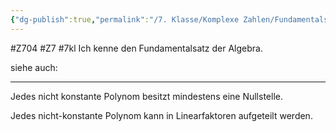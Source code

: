 ```yaml
---
{"dg-publish":true,"permalink":"/7. Klasse/Komplexe Zahlen/Fundamentalsatz der Algebra/"}
---
```


#Z704 #Z7 #7kl
Ich kenne den Fundamentalsatz der Algebra.

siehe auch:
___
Jedes nicht konstante Polynom besitzt mindestens eine Nullstelle.

Jedes nicht-konstante Polynom kann in Linearfaktoren aufgeteilt werden.
